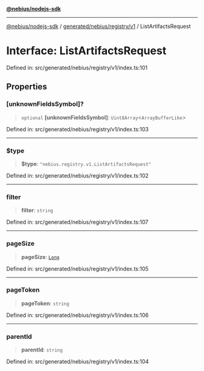 [**@nebius/nodejs-sdk**](../../../../../README.md)

---

[@nebius/nodejs-sdk](../../../../../README.md) / [generated/nebius/registry/v1](../README.md) / ListArtifactsRequest

# Interface: ListArtifactsRequest

Defined in: src/generated/nebius/registry/v1/index.ts:101

## Properties

### \[unknownFieldsSymbol\]?

> `optional` **\[unknownFieldsSymbol\]**: `Uint8Array`\<`ArrayBufferLike`\>

Defined in: src/generated/nebius/registry/v1/index.ts:103

---

### $type

> **$type**: `"nebius.registry.v1.ListArtifactsRequest"`

Defined in: src/generated/nebius/registry/v1/index.ts:102

---

### filter

> **filter**: `string`

Defined in: src/generated/nebius/registry/v1/index.ts:107

---

### pageSize

> **pageSize**: [`Long`](../../../../../runtime/protos/core/classes/Long.md)

Defined in: src/generated/nebius/registry/v1/index.ts:105

---

### pageToken

> **pageToken**: `string`

Defined in: src/generated/nebius/registry/v1/index.ts:106

---

### parentId

> **parentId**: `string`

Defined in: src/generated/nebius/registry/v1/index.ts:104
